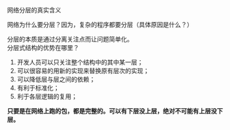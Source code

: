 网络分层的真实含义

网络为什么要分层？因为，复杂的程序都要分层（具体原因是什么？）

分层的本质是通过分离关注点而让问题简单化。  
分层式结构的优势在哪里？
1. 开发人员可以只关注整个结构中的其中某一层；
2. 可以很容易的用新的实现来替换原有层次的实现；
3. 可以降低层与层之间的依赖；
4. 有利于标准化；
5. 利于各层逻辑的复用；

**只要是在网络上跑的包，都是完整的。可以有下层没上层，绝对不可能有上层没下层。**